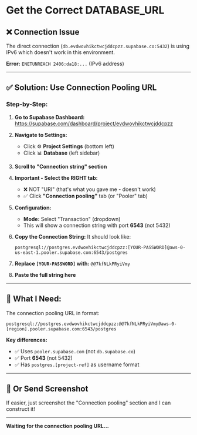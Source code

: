 # Get the Correct DATABASE_URL

## ❌ **Connection Issue**

The direct connection (`db.evdwovhikctwcjddcpzz.supabase.co:5432`) is using IPv6 which doesn't work in this environment.

**Error:** `ENETUNREACH 2406:da18:...` (IPv6 address)

---

## ✅ **Solution: Use Connection Pooling URL**

### **Step-by-Step:**

1. **Go to Supabase Dashboard:**
   https://supabase.com/dashboard/project/evdwovhikctwcjddcpzz

2. **Navigate to Settings:**
   - Click ⚙️ **Project Settings** (bottom left)
   - Click 📊 **Database** (left sidebar)

3. **Scroll to "Connection string" section**

4. **Important - Select the RIGHT tab:**
   - ❌ NOT "URI" (that's what you gave me - doesn't work)
   - ✅ Click **"Connection pooling"** tab (or "Pooler" tab)

5. **Configuration:**
   - **Mode:** Select "Transaction" (dropdown)
   - This will show a connection string with port **6543** (not 5432)

6. **Copy the Connection String:**
   It should look like:
   ```
   postgresql://postgres.evdwovhikctwcjddcpzz:[YOUR-PASSWORD]@aws-0-us-east-1.pooler.supabase.com:6543/postgres
   ```

7. **Replace `[YOUR-PASSWORD]` with:** `@@7kfNLkPRyiVmy`

8. **Paste the full string here**

---

## 🎯 **What I Need:**

The connection pooling URL in format:
```
postgresql://postgres.evdwovhikctwcjddcpzz:@@7kfNLkPRyiVmy@aws-0-[region].pooler.supabase.com:6543/postgres
```

**Key differences:**
- ✅ Uses `pooler.supabase.com` (not `db.supabase.co`)
- ✅ Port **6543** (not 5432)
- ✅ Has `postgres.[project-ref]` as username format

---

## 📸 **Or Send Screenshot**

If easier, just screenshot the "Connection pooling" section and I can construct it!

---

**Waiting for the connection pooling URL...**
